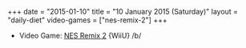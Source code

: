 +++
date = "2015-01-10"
title = "10 January 2015 (Saturday)"
layout = "daily-diet"
video-games = ["nes-remix-2"]
+++


* Video Game: [NES Remix 2](/video-games/nes-remix-2) {WiiU} /b/